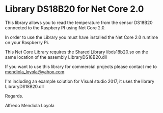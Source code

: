 # **Library DS18B20 for Net Core 2.0** #

This library allows you to read the temperature from the sensor DS18B20 connected to the Raspbery PI using Net Core 2.0.

In order to use the Library you must have installed the Net Core 2.0 runtime on your Raspberry Pi.

This Net Core Library requires the Shared Library libds18b20.so on the same location of the assembly LibraryDS18B20.dll

If you want to use this library for commercial projects please contact me to mendiola_loyola@yahoo.com

I'm including an example solution for Visual studio 2017, it uses the library LibraryDS18B20.dll

Regards.

Alfredo Mendiola Loyola



